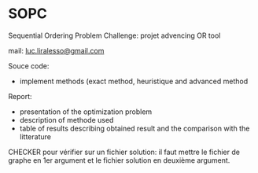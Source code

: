 # SOPC
Sequential Ordering Problem Challenge: projet advencing OR tool

mail: luc.liralesso@gmail.com

Souce code:
 - implement methods (exact method, heuristique and advanced method

Report:
- presentation of the optimization problem
- description of methode used
- table of results describing obtained result and the comparison with the litterature

CHECKER
pour vérifier sur un fichier solution: il faut mettre le fichier de graphe en 1er argument et le fichier solution en deuxième argument.
